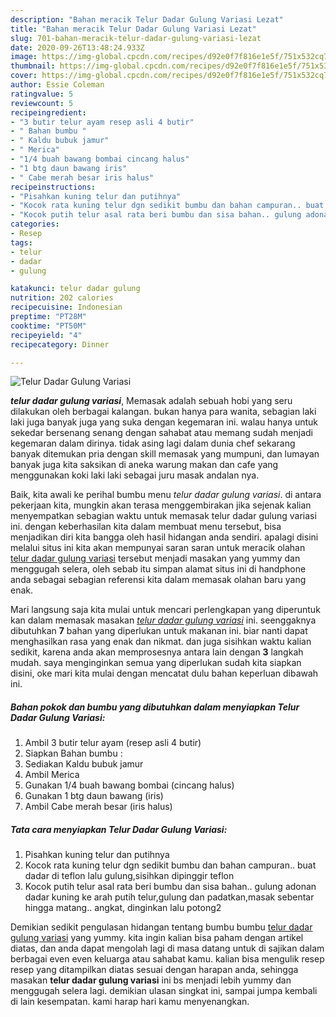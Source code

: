 ```yaml
---
description: "Bahan meracik Telur Dadar Gulung Variasi Lezat"
title: "Bahan meracik Telur Dadar Gulung Variasi Lezat"
slug: 701-bahan-meracik-telur-dadar-gulung-variasi-lezat
date: 2020-09-26T13:48:24.933Z
image: https://img-global.cpcdn.com/recipes/d92e0f7f816e1e5f/751x532cq70/telur-dadar-gulung-variasi-foto-resep-utama.jpg
thumbnail: https://img-global.cpcdn.com/recipes/d92e0f7f816e1e5f/751x532cq70/telur-dadar-gulung-variasi-foto-resep-utama.jpg
cover: https://img-global.cpcdn.com/recipes/d92e0f7f816e1e5f/751x532cq70/telur-dadar-gulung-variasi-foto-resep-utama.jpg
author: Essie Coleman
ratingvalue: 5
reviewcount: 5
recipeingredient:
- "3 butir telur ayam resep asli 4 butir"
- " Bahan bumbu "
- " Kaldu bubuk jamur"
- " Merica"
- "1/4 buah bawang bombai cincang halus"
- "1 btg daun bawang iris"
- " Cabe merah besar iris halus"
recipeinstructions:
- "Pisahkan kuning telur dan putihnya"
- "Kocok rata kuning telur dgn sedikit bumbu dan bahan campuran.. buat dadar di teflon lalu gulung,sisihkan dipinggir teflon"
- "Kocok putih telur asal rata beri bumbu dan sisa bahan.. gulung adonan dadar kuning ke arah putih telur,gulung dan padatkan,masak sebentar hingga matang.. angkat, dinginkan lalu potong2"
categories:
- Resep
tags:
- telur
- dadar
- gulung

katakunci: telur dadar gulung 
nutrition: 202 calories
recipecuisine: Indonesian
preptime: "PT28M"
cooktime: "PT50M"
recipeyield: "4"
recipecategory: Dinner

---
```



![Telur Dadar Gulung Variasi](https://img-global.cpcdn.com/recipes/d92e0f7f816e1e5f/751x532cq70/telur-dadar-gulung-variasi-foto-resep-utama.jpg)

<b><i>telur dadar gulung variasi</i></b>, Memasak adalah sebuah hobi yang seru dilakukan oleh berbagai kalangan. bukan hanya para wanita, sebagian laki laki juga banyak juga yang suka dengan kegemaran ini. walau hanya untuk sekedar bersenang senang dengan sahabat atau memang sudah menjadi kegemaran dalam dirinya. tidak asing lagi dalam dunia chef sekarang banyak ditemukan pria dengan skill memasak yang mumpuni, dan lumayan banyak juga kita saksikan di aneka warung makan dan cafe yang menggunakan koki laki laki sebagai juru masak andalan nya.



Baik, kita awali ke perihal bumbu menu <i>telur dadar gulung variasi</i>. di antara pekerjaan kita, mungkin akan terasa menggembirakan jika sejenak kalian menyempatkan sebagian waktu untuk memasak telur dadar gulung variasi ini. dengan keberhasilan kita dalam membuat menu tersebut, bisa menjadikan diri kita bangga oleh hasil hidangan anda sendiri. apalagi disini melalui situs ini kita akan mempunyai saran saran untuk meracik olahan <u>telur dadar gulung variasi</u> tersebut menjadi masakan yang yummy dan menggugah selera, oleh sebab itu simpan alamat situs ini di handphone anda sebagai sebagian referensi kita dalam memasak olahan baru yang enak.


Mari langsung saja kita mulai untuk mencari perlengkapan yang diperuntuk kan dalam memasak masakan <u><i>telur dadar gulung variasi</i></u> ini. seenggaknya dibutuhkan <b>7</b> bahan yang diperlukan untuk makanan ini. biar nanti dapat menghasilkan rasa yang enak dan nikmat. dan juga sisihkan waktu kalian sedikit, karena anda akan memprosesnya antara lain dengan <b>3</b> langkah mudah. saya menginginkan semua yang diperlukan sudah kita siapkan disini, oke mari kita mulai dengan mencatat dulu bahan keperluan dibawah ini.

<!--inarticleads1-->

##### Bahan pokok dan bumbu yang dibutuhkan dalam menyiapkan Telur Dadar Gulung Variasi:

1. Ambil 3 butir telur ayam (resep asli 4 butir)
1. Siapkan  Bahan bumbu :
1. Sediakan  Kaldu bubuk jamur
1. Ambil  Merica
1. Gunakan 1/4 buah bawang bombai (cincang halus)
1. Gunakan 1 btg daun bawang (iris)
1. Ambil  Cabe merah besar (iris halus)




<!--inarticleads2-->

##### Tata cara menyiapkan Telur Dadar Gulung Variasi:

1. Pisahkan kuning telur dan putihnya
1. Kocok rata kuning telur dgn sedikit bumbu dan bahan campuran.. buat dadar di teflon lalu gulung,sisihkan dipinggir teflon
1. Kocok putih telur asal rata beri bumbu dan sisa bahan.. gulung adonan dadar kuning ke arah putih telur,gulung dan padatkan,masak sebentar hingga matang.. angkat, dinginkan lalu potong2




Demikian sedikit pengulasan hidangan tentang bumbu bumbu <u>telur dadar gulung variasi</u> yang yummy. kita ingin kalian bisa paham dengan artikel diatas, dan anda dapat mengolah lagi di masa datang untuk di sajikan dalam berbagai even even keluarga atau sahabat kamu. kalian bisa mengulik resep resep yang ditampilkan diatas sesuai dengan harapan anda, sehingga masakan <b>telur dadar gulung variasi</b> ini bs menjadi lebih yummy dan menggugah selera lagi. demikian ulasan singkat ini, sampai jumpa kembali di lain kesempatan. kami harap hari kamu menyenangkan.
